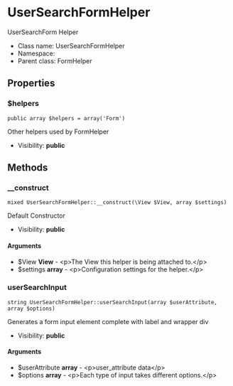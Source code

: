 UserSearchFormHelper
===============

UserSearchForm Helper




* Class name: UserSearchFormHelper
* Namespace: 
* Parent class: FormHelper





Properties
----------


### $helpers

    public array $helpers = array('Form')

Other helpers used by FormHelper



* Visibility: **public**


Methods
-------


### __construct

    mixed UserSearchFormHelper::__construct(\View $View, array $settings)

Default Constructor



* Visibility: **public**


#### Arguments
* $View **View** - &lt;p&gt;The View this helper is being attached to.&lt;/p&gt;
* $settings **array** - &lt;p&gt;Configuration settings for the helper.&lt;/p&gt;



### userSearchInput

    string UserSearchFormHelper::userSearchInput(array $userAttribute, array $options)

Generates a form input element complete with label and wrapper div



* Visibility: **public**


#### Arguments
* $userAttribute **array** - &lt;p&gt;user_attribute data&lt;/p&gt;
* $options **array** - &lt;p&gt;Each type of input takes different options.&lt;/p&gt;


